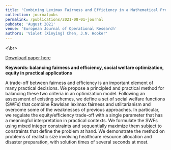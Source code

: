 ```yaml
---
title: 'Combining Leximax Fairness and Efficiency in a Mathematical Programming Model'
collection: journalpubs
permalink: /publications/2021-08-01-journal
pubdate: 'August 2021'
venue: 'European Journal of Operational Research'
authors: 'Violet (Xinying) Chen, J.N. Hooker'
---
```


<\br>

[Download paper here](https://www.sciencedirect.com/science/article/pii/S0377221721007281)

**Keywords: balancing fairness and efficiency, social welfare optimization, equity in practical applications**

A trade-off between fairness and efficiency is an important element of many practical decisions. We propose a principled and practical method for balancing these two criteria in an optimization model. Following an assessment of existing schemes, we define a set of social welfare functions (SWFs) that combine Rawlsian leximax fairness and utilitarianism and overcome some of the weaknesses of previous approaches. In particular, we regulate the equity/efficiency trade-off with a single parameter that has a meaningful interpretation in practical contexts. We formulate the SWFs using mixed integer constraints and sequentially maximize them subject to constraints that define the problem at hand. We demonstrate the method on problems of realistic size involving healthcare resource allocation and disaster preparation, with solution times of several seconds at most.

